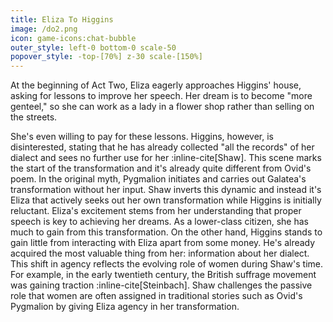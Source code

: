 ```yaml
---
title: Eliza To Higgins
image: /do2.png
icon: game-icons:chat-bubble
outer_style: left-0 bottom-0 scale-50
popover_style: -top-[70%] z-30 scale-[150%]
---
```

At the beginning of Act Two, Eliza eagerly approaches Higgins' house, asking for lessons to improve her speech. Her dream is to become "more genteel," so she can work as a lady in a flower shop rather than selling on the streets.
<!--more-->
She's even willing to pay for these lessons. Higgins, however, is disinterested, stating that he has already collected "all the records" of her dialect and sees no further use for her :inline-cite[Shaw]. This scene marks the start of the transformation and it's already quite different from Ovid's poem. In the original myth, Pygmalion initiates and carries out Galatea's transformation without her input. Shaw inverts this dynamic and instead it's Eliza that actively seeks out her own transformation while Higgins is initially reluctant. Eliza's excitement stems from her understanding that proper speech is key to achieving her dreams. As a lower-class citizen, she has much to gain from this transformation. On the other hand, Higgins stands to gain little from interacting with Eliza apart from some money. He's already acquired the most valuable thing from her: information about her dialect. This shift in agency reflects the evolving role of women during Shaw's time. For example, in the early twentieth century, the British suffrage movement was gaining traction :inline-cite[Steinbach]. Shaw challenges the passive role that women are often assigned in traditional stories such as Ovid's Pygmalion by giving Eliza agency in her transformation.
